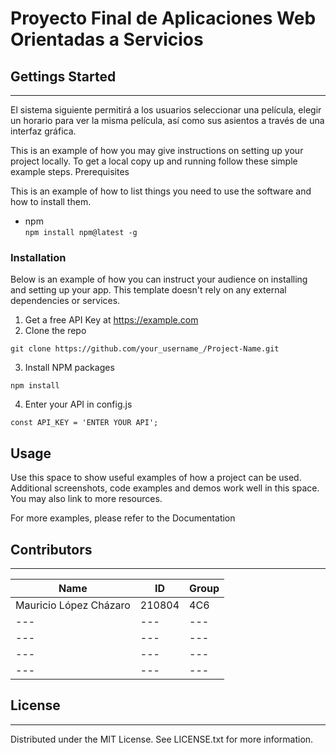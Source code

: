 # **Proyecto Final de Aplicaciones Web Orientadas a Servicios**
## Gettings Started
---
El sistema siguiente permitirá a los usuarios seleccionar una película, elegir un horario para ver la misma película, así como sus asientos a través de una interfaz gráfica.

This is an example of how you may give instructions on setting up your project locally. To get a local copy up and running follow these simple example steps.
Prerequisites

This is an example of how to list things you need to use the software and how to install them.

- npm<br />
```npm install npm@latest -g```

### Installation

Below is an example of how you can instruct your audience on installing and setting up your app. This template doesn't rely on any external dependencies or services.

  1. Get a free API Key at https://example.com
  2. Clone the repo

    git clone https://github.com/your_username_/Project-Name.git

  3. Install NPM packages

    npm install

  4. Enter your API in config.js

    const API_KEY = 'ENTER YOUR API';

## Usage
Use this space to show useful examples of how a project can be used. Additional screenshots, code examples and demos work well in this space. You may also link to more resources.

For more examples, please refer to the Documentation

## Contributors
---

|Name | ID | Group
|---|---|---|
| Mauricio López Cházaro | 210804 | 4C6
| --- | --- | --- |
| --- | --- | --- |
| --- | --- | --- |
| --- | --- | --- |

## License
---
Distributed under the MIT License. See LICENSE.txt for more information.